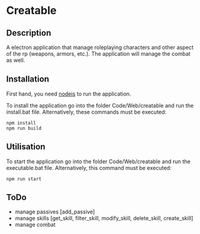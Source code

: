 # Creatable

## Description

A electron application that manage roleplaying characters and other aspect of the rp (weapons, armors, etc.). The application will manage the combat as well.

## Installation

First hand, you need [nodejs](https://nodejs.org/en) to run the application.

To install the application go into the folder Code/Web/creatable and run the install.bat file. Alternatively, these commands must be executed:

```shell
npm install
npm run build
```

## Utilisation

To start the application go into the folder Code/Web/creatable and run the executable.bat file. Alternatively, this command must be executed:

```shell
npm run start
```

## ToDo

* manage passives [add_passive]
* manage skills [get_skill, filter_skill, modify_skill, delete_skill, create_skill]
* manage combat
